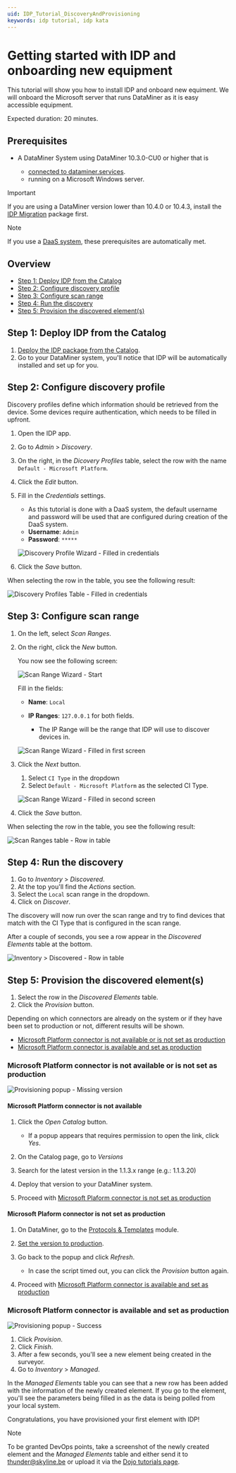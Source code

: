 ```yaml
---
uid: IDP_Tutorial_DiscoveryAndProvisioning
keywords: idp tutorial, idp kata
---
```


# Getting started with IDP and onboarding new equipment

This tutorial will show you how to install IDP and onboard new equiment. We will onboard the Microsoft server that runs DataMiner as it is easy accessible equipment.

Expected duration: 20 minutes.

<!-- TODO: Uncomment and fill in with correct info when Kata is released.
> [!TIP]
> See also: [Kata #xx: IDP Introduction](https://community.dataminer.services/courses/kata-xx/)
-->

## Prerequisites

- A DataMiner System using DataMiner 10.3.0-CU0 or higher that is

  - [connected to dataminer.services](xref:Connecting_your_DataMiner_System_to_the_cloud).
  - running on a Microsoft Windows server.

> [!IMPORTANT]
> If you are using a DataMiner version lower than 10.4.0 or 10.4.3, install the [IDP Migration](https://community.dataminer.services/download/idp-migration/) package first.

> [!NOTE]
> If you use a [DaaS system](xref:Creating_a_DMS_in_the_cloud), these prerequisites are automatically met.

## Overview

- [Step 1: Deploy IDP from the Catalog](#step-1-deploy-idp-from-the-catalog)
- [Step 2: Configure discovery profile](#step-2-configure-discovery-profile)
- [Step 3: Configure scan range](#step-3-configure-scan-range)
- [Step 4: Run the discovery](#step-4-run-the-discovery)
- [Step 5: Provision the discovered element(s)](#step-5-provision-the-discovered-elements)

## Step 1: Deploy IDP from the Catalog

1. [Deploy the IDP package from the Catalog](xref:Installing_DataMiner_IDP#deploying-the-idp-package).
1. Go to your DataMiner system, you'll notice that IDP will be automatically installed and set up for you.

## Step 2: Configure discovery profile

Discovery profiles define which information should be retrieved from the device. Some devices require authentication, which needs to be filled in upfront.

1. Open the IDP app.
1. Go to *Admin* > *Discovery*.
1. On the right, in the *Dicovery Profiles* table, select the row with the name `Default - Microsoft Platform`.
1. Click the *Edit* button.
1. Fill in the *Credentials* settings.

    - As this tutorial is done with a DaaS system, the default username and password will be used that are configured during creation of the DaaS system.
    - **Username**: `Admin`
    - **Password**: `*****`

   ![Discovery Profile Wizard - Filled in credentials](~/user-guide/images/IDP_Tutorial_DiscoveryAndProvisioning_DiscoveryProfile_0.png)

1. Click the *Save* button.

When selecting the row in the table, you see the following result:

![Discovery Profiles Table - Filled in credentials](~/user-guide/images/IDP_Tutorial_DiscoveryAndProvisioning_DiscoveryProfile_1.png)

## Step 3: Configure scan range

1. On the left, select *Scan Ranges*.
1. On the right, click the *New* button.

    You now see the following screen:

   ![Scan Range Wizard - Start](~/user-guide/images/IDP_Tutorial_DiscoveryAndProvisioning_ScanRange_0.png)

    Fill in the fields:

      - **Name**: `Local`
      - **IP Ranges**: `127.0.0.1` for both fields.

        - The IP Range will be the range that IDP will use to discover devices in.

   ![Scan Range Wizard - Filled in first screen](~/user-guide/images/IDP_Tutorial_DiscoveryAndProvisioning_ScanRange_1.png)

1. Click the *Next* button.

    1. Select `CI Type` in the dropdown
    1. Select `Default - Microsoft Platform` as the selected CI Type.

   ![Scan Range Wizard - Filled in second screen](~/user-guide/images/IDP_Tutorial_DiscoveryAndProvisioning_ScanRange_2.png)

1. Click the *Save* button.

When selecting the row in the table, you see the following result:

![Scan Ranges table - Row in table](~/user-guide/images/IDP_Tutorial_DiscoveryAndProvisioning_ScanRange_3.png)

## Step 4: Run the discovery

1. Go to *Inventory* > *Discovered*.
1. At the top you'll find the *Actions* section.
1. Select the `Local` scan range in the dropdown.
1. Click on *Discover*.

The discovery will now run over the scan range and try to find devices that match with the CI Type that is configured in the scan range.

After a couple of seconds, you see a row appear in the *Discovered Elements* table at the bottom.

![Inventory > Discovered - Row in table](~/user-guide/images/IDP_Tutorial_DiscoveryAndProvisioning_Discovery_0.png)

## Step 5: Provision the discovered element(s)

1. Select the row in the *Discovered Elements* table.
1. Click the *Provision* button.

Depending on which connectors are already on the system or if they have been set to production or not, different results will be shown.

- [Microsoft Platform connector is not available or is not set as production](#microsoft-platform-connector-is-not-available-or-is-not-set-as-production)
- [Microsoft Platform connector is available and set as production](#microsoft-platform-connector-is-available-and-set-as-production)

### Microsoft Platform connector is not available or is not set as production

![Provisioning popup - Missing version](~/user-guide/images/IDP_Tutorial_DiscoveryAndProvisioning_Provisioning_MissingVersion.png)

#### Microsoft Platform connector is not available

1. Click the *Open Catalog* button.

   - If a popup appears that requires permission to open the link, click *Yes*.

1. On the Catalog page, go to *Versions*
1. Search for the latest version in the 1.1.3.x range (e.g.: 1.1.3.20)
1. Deploy that version to your DataMiner system.
1. Proceed with [Microsoft Plaform connector is not set as production](#microsoft-plaform-connector-is-not-set-as-production)

#### Microsoft Plaform connector is not set as production

1. On DataMiner, go to the [Protocols & Templates](xref:protocols) module.
1. [Set the version to production](xref:Promoting_a_protocol_version_to_production_version).
1. Go back to the popup and click *Refresh*.

    - In case the script timed out, you can click the *Provision* button again.

1. Proceed with [Microsoft Platform connector is available and set as production](#microsoft-platform-connector-is-available-and-set-as-production)

### Microsoft Platform connector is available and set as production

![Provisioning popup - Success](~/user-guide/images/IDP_Tutorial_DiscoveryAndProvisioning_Provisioning_Success.png)

1. Click *Provision*.
1. Click *Finish*.
1. After a few seconds, you'll see a new element being created in the surveyor.
1. Go to *Inventory* > *Managed*.

In the *Managed Elements* table you can see that a new row has been added with the information of the newly created element. If you go to the element, you'll see the parameters being filled in as the data is being polled from your local system.

Congratulations, you have provisioned your first element with IDP!

> [!NOTE]
> To be granted DevOps points, take a screenshot of the newly created element and the *Managed Elements* table and either send it to [thunder@skyline.be](mailto:thunder@skyline.be) or upload it via the [Dojo tutorials page](https://community.dataminer.services/learning-courses-tutorials/).

